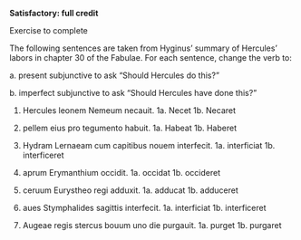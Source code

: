 **Satisfactory: full credit**

Exercise to complete

The following sentences are taken from Hyginus’ summary of Hercules’ labors in chapter 30 of the Fabulae. For each sentence, change the verb to:

a. present subjunctive to ask “Should Hercules do this?”

b. imperfect subjunctive to ask “Should Hercules have done this?”

1. Hercules leonem Nemeum necauit.
  1a. Necet
  1b. Necaret
  
2. pellem eius pro tegumento habuit.
  1a. Habeat 
  1b. Haberet
  
3. Hydram Lernaeam cum capitibus nouem interfecit.
  1a. interficiat
  1b. interficeret
  
4. aprum Erymanthium occidit.
  1a. occidat
  1b. occideret
  
5. ceruum Eurystheo regi adduxit.
  1a. adducat
  1b. adduceret
  
6. aues Stymphalides sagittis interfecit.
  1a. interficiat
  1b. interficeret
  
7. Augeae regis stercus bouum uno die purgauit.
  1a. purget
  1b. purgaret

